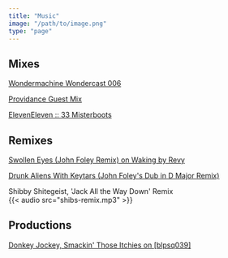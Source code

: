 ```yaml
---
title: "Music"
image: "/path/to/image.png"
type: "page"
---
```


## Mixes
[Wondermachine Wondercast 006](https://www.wondermachine.net/wondercast/wondercast006-wanderlust-by-john-foley/ "Wondermachine Wondercast 006")

[Providance Guest Mix](https://www.mixcloud.com/Quinntronix/providance-guest-mix-dj-john-foley/wondercast006-wanderlust-by-john-foley/ "Providance Guest Mix for Radio")

[ElevenEleven :: 33 Misterboots](https://www.mixcloud.com/misterboots/eleveneleven-33-misterboots/wondercast006-wanderlust-by-john-foley/ "ElevenEleven :: 33 Misterboots")


## Remixes
[Swollen Eyes (John Foley Remix) on Waking by Revy](https://wondermachine.bandcamp.com/track/swollen-eyes-john-foley-remix "Swollen Eyes (John Foley Remix) on Waking by Revy")

[Drunk Aliens With Keytars (John Foley's Dub in D Major Remix)](https://bleepsequence.bandcamp.com/track/drunk-aliens-with-keytars-john-foleys-dub-in-d-major-remix "Drunk Aliens With Keytars (John Foley's Dub in D Major Remix")

Shibby Shitegeist, 'Jack All the Way Down' Remix     
{{< audio src="shibs-remix.mp3" >}}


## Productions
[Donkey Jockey, Smackin' Those Itchies on [blpsq039]](https://bleepsequence.bandcamp.com/track/donkey-jockey-smackin-those-itchies "Donkey Jockey, Smackin' Those Itchies on [blpsq039]")




















